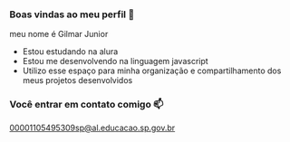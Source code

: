 ### Boas vindas ao meu perfil 💙

meu nome é Gilmar Junior

- Estou estudando na alura
- Estou me desenvolvendo na linguagem javascript
- Utilizo esse espaço para minha organização e compartilhamento dos meus projetos desenvolvidos

### Você entrar em contato comigo 📫

00001105495309sp@al.educacao.sp.gov.br

